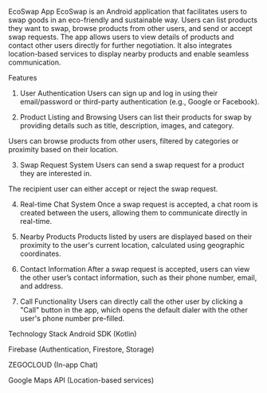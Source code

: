 EcoSwap App
EcoSwap is an Android application that facilitates users to swap goods in an eco-friendly and sustainable way. Users can list products they want to swap, browse products from other users, and send or accept swap requests. The app allows users to view details of products and contact other users directly for further negotiation. It also integrates location-based services to display nearby products and enable seamless communication.

Features
1. User Authentication
Users can sign up and log in using their email/password or third-party authentication (e.g., Google or Facebook).

2. Product Listing and Browsing
Users can list their products for swap by providing details such as title, description, images, and category.

Users can browse products from other users, filtered by categories or proximity based on their location.

3. Swap Request System
Users can send a swap request for a product they are interested in.

The recipient user can either accept or reject the swap request.

4. Real-time Chat System
Once a swap request is accepted, a chat room is created between the users, allowing them to communicate directly in real-time.

5. Nearby Products
Products listed by users are displayed based on their proximity to the user's current location, calculated using geographic coordinates.

6. Contact Information
After a swap request is accepted, users can view the other user’s contact information, such as their phone number, email, and address.

7. Call Functionality
Users can directly call the other user by clicking a "Call" button in the app, which opens the default dialer with the other user's phone number pre-filled.

Technology Stack
Android SDK (Kotlin)

Firebase (Authentication, Firestore, Storage)

ZEGOCLOUD (In-app Chat)

Google Maps API (Location-based services)
